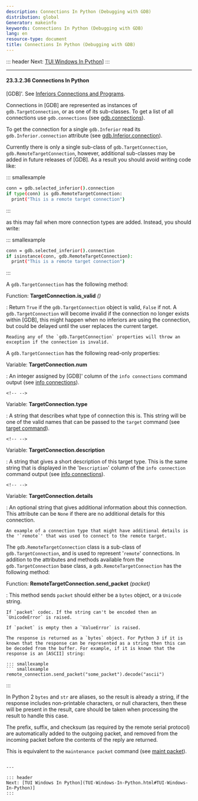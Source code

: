 ```yaml
---
description: Connections In Python (Debugging with GDB)
distribution: global
Generator: makeinfo
keywords: Connections In Python (Debugging with GDB)
lang: en
resource-type: document
title: Connections In Python (Debugging with GDB)
---
```

::: header
Next: [TUI Windows In Python](TUI-Windows-In-Python.html#TUI-Windows-In-Python)]
:::

---

#### 23.3.2.36 Connections In Python

[GDB]'. See [Inferiors Connections and Programs](Inferiors-Connections-and-Programs.html#Inferiors-Connections-and-Programs).

Connections in [GDB] are represented as instances of `gdb.TargetConnection`, or as one of its sub-classes. To get a list of all connections use `gdb.connections` (see [gdb.connections](Basic-Python.html#gdbpy_005fconnections)).

To get the connection for a single `gdb.Inferior` read its `gdb.Inferior.connection` attribute (see [gdb.Inferior.connection](Inferiors-In-Python.html#gdbpy_005finferior_005fconnection)).

Currently there is only a single sub-class of `gdb.TargetConnection`, `gdb.RemoteTargetConnection`, however, additional sub-classes may be added in future releases of [GDB]. As a result you should avoid writing code like:

::: smallexample

```bash
conn = gdb.selected_inferior().connection
if type(conn) is gdb.RemoteTargetConnection:
  print("This is a remote target connection")
```

:::

as this may fail when more connection types are added. Instead, you should write:

::: smallexample

```bash
conn = gdb.selected_inferior().connection
if isinstance(conn, gdb.RemoteTargetConnection):
  print("This is a remote target connection")
```

:::

A `gdb.TargetConnection` has the following method:

Function: **TargetConnection.is_valid** *()*

:   Return `True` if the `gdb.TargetConnection` object is valid, `False` if not. A `gdb.TargetConnection` will become invalid if the connection no longer exists within [GDB], this might happen when no inferiors are using the connection, but could be delayed until the user replaces the current target.

```
Reading any of the `gdb.TargetConnection` properties will throw an exception if the connection is invalid.
```

A `gdb.TargetConnection` has the following read-only properties:

Variable: **TargetConnection.num**

:   An integer assigned by [GDB]' column of the `info connections` command output (see [info connections](Inferiors-Connections-and-Programs.html#Inferiors-Connections-and-Programs)).

```
<!-- -->
```

Variable: **TargetConnection.type**

:   A string that describes what type of connection this is. This string will be one of the valid names that can be passed to the `target` command (see [target command](Target-Commands.html#Target-Commands)).

```
<!-- -->
```

Variable: **TargetConnection.description**

:   A string that gives a short description of this target type. This is the same string that is displayed in the '`Description`' column of the `info connection` command output (see [info connections](Inferiors-Connections-and-Programs.html#Inferiors-Connections-and-Programs)).

```
<!-- -->
```

Variable: **TargetConnection.details**

:   An optional string that gives additional information about this connection. This attribute can be `None` if there are no additional details for this connection.

```
An example of a connection type that might have additional details is the '`remote`' that was used to connect to the remote target.
```

The `gdb.RemoteTargetConnection` class is a sub-class of `gdb.TargetConnection`, and is used to represent '`remote`' connections. In addition to the attributes and methods available from the `gdb.TargetConnection` base class, a `gdb.RemoteTargetConnection` has the following method:

Function: **RemoteTargetConnection.send_packet** *(packet)*

:   This method sends `packet` should either be a `bytes` object, or a `Unicode` string.

```
If `packet` codec. If the string can't be encoded then an `UnicodeError` is raised.

If `packet` is empty then a `ValueError` is raised.

The response is returned as a `bytes` object. For Python 3 if it is known that the response can be represented as a string then this can be decoded from the buffer. For example, if it is known that the response is an [ASCII] string:

::: smallexample
``` smallexample
remote_connection.send_packet("some_packet").decode("ascii")
```

:::

In Python 2 `bytes` and `str` are aliases, so the result is already a string, if the response includes non-printable characters, or null characters, then these will be present in the result, care should be taken when processing the result to handle this case.

The prefix, suffix, and checksum (as required by the remote serial protocol) are automatically added to the outgoing packet, and removed from the incoming packet before the contents of the reply are returned.

This is equivalent to the `maintenance packet` command (see [maint packet](Maintenance-Commands.html#maint-packet)).

```

---

::: header
Next: [TUI Windows In Python](TUI-Windows-In-Python.html#TUI-Windows-In-Python)]
:::
```
